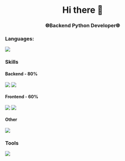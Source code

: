 <h1 align="center">Hi there 👋</h1>
<h3 align="center">🌐Backend Python Developer🌐</h3>

### Languages:
  <img src="https://skillicons.dev/icons?i=python,ts,cs" />

### Skills
#### Backend - 80%
  <img src="https://skillicons.dev/icons?i=fastapi,postgresql,redis,elasticsearch" />    
  <img src="https://skillicons.dev/icons?i=graphql&theme=light" />

#### Frontend - 60%
  <img src="https://skillicons.dev/icons?i=bun,vite,svelte" />
  <img src="https://skillicons.dev/icons?i=sass,tailwind&theme=light" />

#### Other
  <img src="https://skillicons.dev/icons?i=regex,selenium" />

### Tools
<img src="https://skillicons.dev/icons?i=raspberrypi,ubuntu,vscode,git,docker,postman,nginx,kafka" />


